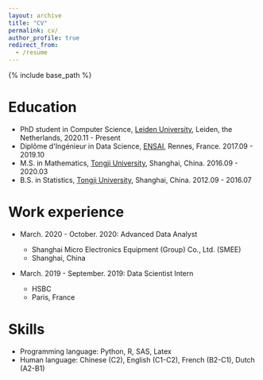 ```yaml
---
layout: archive
title: "CV"
permalink: cv/
author_profile: true
redirect_from:
  - /resume
---
```


{% include base_path %}

Education
======
* PhD student in Computer Science, [Leiden University](https://www.universiteitleiden.nl/en), Leiden, the Netherlands, 2020.11 - Present
* Diplôme d'Ingénieur in Data Science, [ENSAI](https://ensai.fr/en/), Rennes, France. 2017.09 - 2019.10
* M.S. in Mathematics, [Tongji University](https://en.tongji.edu.cn/p/#/), Shanghai, China. 2016.09 - 2020.03
* B.S. in Statistics, [Tongji University](https://en.tongji.edu.cn/p/#/), Shanghai, China. 2012.09 - 2016.07

Work experience
======
* March. 2020 - October. 2020: Advanced Data Analyst
  * Shanghai Micro Electronics Equipment (Group) Co., Ltd. (SMEE)
  * Shanghai, China

* March. 2019 - September. 2019: Data Scientist Intern
  * HSBC
  * Paris, France
    

Skills
======
* Programming language: Python, R, SAS, Latex
* Human language: Chinese (C2), English (C1-C2), French (B2-C1), Dutch (A2-B1)   

<!--
Publications
======
  <ul>{% for post in site.publications %}
    {% include archive-single-cv.html %}
  {% endfor %}</ul>
Talks
======
  <ul>{% for post in site.talks %}
    {% include archive-single-talk-cv.html %}
  {% endfor %}</ul>
-->  

<!--
Teaching
======
  <ul>{% for post in site.teaching %}
    {% include archive-single-cv.html %}
  {% endfor %}</ul>
-->

<!--
Service and leadership
======
* Currently signed in to 43 different slack teams
-->
